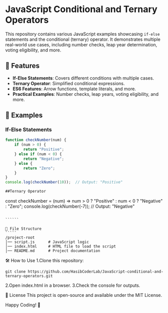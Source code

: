 # JavaScript Conditional and Ternary Operators

This repository contains various JavaScript examples showcasing `if-else` statements and the conditional (ternary) operator. It demonstrates multiple real-world use cases, including number checks, leap year determination, voting eligibility, and more.

## 📌 Features
- **If-Else Statements**: Covers different conditions with multiple cases.
- **Ternary Operator**: Simplified conditional expressions.
- **ES6 Features**: Arrow functions, template literals, and more.
- **Practical Examples**: Number checks, leap years, voting eligibility, and more.

## 🚀 Examples
### If-Else Statements
```js
function checkNumber(num) {
    if (num > 0) {
        return "Positive";
    } else if (num < 0) {
        return "Negative";
    } else {
        return "Zero";
    }
}
console.log(checkNumber(10));  // Output: "Positive"

##Ternary Operator
``````````````
const checkNumber = (num) => num > 0 ? "Positive" : num < 0 ? "Negative" : "Zero";
console.log(checkNumber(-7));  // Output: "Negative"
````````````

``````

📂 File Structure
`````
/project-root
│── script.js      # JavaScript logic
│── index.html     # HTML file to load the script
│── README.md      # Project documentation
``````````````


🛠️ How to Use
1.Clone this repository:
```
git clone https://github.com/HasibCoderLab/JavaScript-conditional-and-ternary-operators.git
````

2.Open index.html in a browser.
3.Check the console for outputs.


📜 License
This project is open-source and available under the MIT License.

Happy Coding! 🚀

